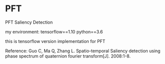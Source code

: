 # PFT
PFT Saliency Detection

my environment:
tensorflow==1.10
python==3.6

this is tensorflow version implementation for PFT


Reference:
Guo C, Ma Q, Zhang L. Spatio-temporal Saliency detection using phase spectrum of quaternion fourier transform[J]. 2008:1-8.
